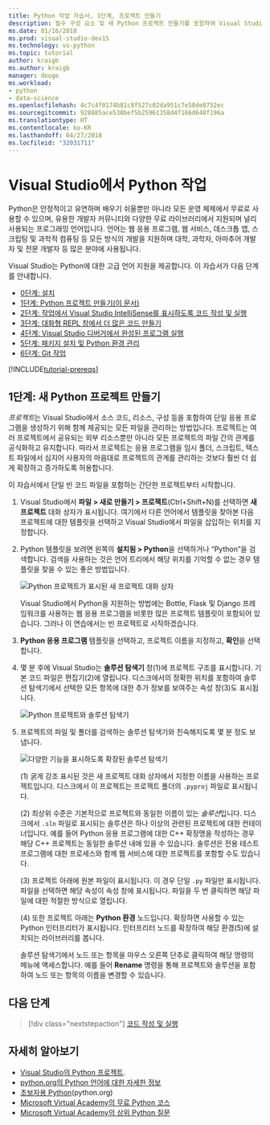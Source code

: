 ```yaml
---
title: Python 작업 자습서, 1단계, 프로젝트 만들기
description: 필수 구성 요소 및 새 Python 프로젝트 만들기를 포함하여 Visual Studio의 Python 기능에 대한 핵심 연습의 개요 및 1단계입니다.
ms.date: 01/16/2018
ms.prod: visual-studio-dev15
ms.technology: vs-python
ms.topic: tutorial
author: kraigb
ms.author: kraigb
manager: douge
ms.workload:
- python
- data-science
ms.openlocfilehash: 4c7c4f0174b81c8f527c02da951c7e58de8752ec
ms.sourcegitcommit: 928885ace538bef5b25961358d4f166d648f196a
ms.translationtype: HT
ms.contentlocale: ko-KR
ms.lasthandoff: 04/27/2018
ms.locfileid: "32031711"
---
```

# <a name="working-with-python-in-visual-studio"></a>Visual Studio에서 Python 작업

Python은 안정적이고 유연하며 배우기 쉬울뿐만 아니라 모든 운영 체제에서 무료로 사용할 수 있으며, 유용한 개발자 커뮤니티와 다양한 무료 라이브러리에서 지원되며 널리 사용되는 프로그래밍 언어입니다. 언어는 웹 응용 프로그램, 웹 서비스, 데스크톱 앱, 스크립팅 및 과학적 컴퓨팅 등 모든 방식의 개발을 지원하며 대학, 과학자, 아마추어 개발자 및 전문 개발자 등 많은 분야에 사용됩니다.

Visual Studio는 Python에 대한 고급 언어 지원을 제공합니다. 이 자습서가 다음 단계를 안내합니다.

- [0단계: 설치](tutorial-working-with-python-in-visual-studio-step-00-installation.md)
- [1단계: Python 프로젝트 만들기(이 문서)](#step-1-create-a-new-python-project)
- [2단계: 작업에서 Visual Studio IntelliSense를 표시하도록 코드 작성 및 실행](tutorial-working-with-python-in-visual-studio-step-02-writing-code.md)
- [3단계: 대화형 REPL 창에서 더 많은 코드 만들기](tutorial-working-with-python-in-visual-studio-step-03-interactive-repl.md)
- [4단계: Visual Studio 디버거에서 완성된 프로그램 실행](tutorial-working-with-python-in-visual-studio-step-04-debugging.md)
- [5단계: 패키지 설치 및 Python 환경 관리](tutorial-working-with-python-in-visual-studio-step-05-installing-packages.md)
- [6단계: Git 작업](tutorial-working-with-python-in-visual-studio-step-06-working-with-git.md)

[!INCLUDE[tutorial-prereqs](includes/tutorial-prereqs.md)]

## <a name="step-1-create-a-new-python-project"></a>1단계: 새 Python 프로젝트 만들기

*프로젝트*는 Visual Studio에서 소스 코드, 리소스, 구성 등을 포함하여 단일 응용 프로그램을 생성하기 위해 함께 제공되는 모든 파일을 관리하는 방법입니다. 프로젝트는 여러 프로젝트에서 공유되는 외부 리소스뿐만 아니라 모든 프로젝트의 파일 간의 관계를 공식화하고 유지합니다. 따라서 프로젝트는 응용 프로그램을 임시 폴더, 스크립트, 텍스트 파일에서 심지어 사용자의 마음대로 프로젝트의 관계를 관리하는 것보다 훨씬 더 쉽게 확장하고 증가하도록 허용합니다.

이 자습서에서 단일 빈 코드 파일을 포함하는 간단한 프로젝트부터 시작합니다.

1. Visual Studio에서 **파일 > 새로 만들기 > 프로젝트**(Ctrl+Shift+N)를 선택하면 **새 프로젝트** 대화 상자가 표시됩니다. 여기에서 다른 언어에서 템플릿을 찾아본 다음 프로젝트에 대한 템플릿을 선택하고 Visual Studio에서 파일을 삽입하는 위치를 지정합니다.

1. Python 템플릿을 보려면 왼쪽의 **설치됨 > Python**을 선택하거나 “Python”을 검색합니다. 검색을 사용하는 것은 언어 트리에서 해당 위치를 기억할 수 없는 경우 템플릿을 찾을 수 있는 좋은 방법입니다.

    ![Python 프로젝트가 표시된 새 프로젝트 대화 상자](media/vs-getting-started-python-01-new-project.png)

    Visual Studio에서 Python을 지원하는 방법에는 Bottle, Flask 및 Django 프레임워크를 사용하는 웹 응용 프로그램을 비롯한 많은 프로젝트 템플릿이 포함되어 있습니다. 그러나 이 연습에서는 빈 프로젝트로 시작하겠습니다.

1. **Python 응용 프로그램** 템플릿을 선택하고, 프로젝트 이름을 지정하고, **확인**을 선택합니다.

1. 몇 분 후에 Visual Studio는 **솔루션 탐색기** 창(1)에 프로젝트 구조를 표시합니다. 기본 코드 파일은 편집기(2)에 열립니다. 디스크에서의 정확한 위치를 포함하여 솔루션 탐색기에서 선택한 모든 항목에 대한 추가 정보를 보여주는 속성 창(3)도 표시됩니다.

    ![Python 프로젝트와 솔루션 탐색기](media/vs-getting-started-python-02-windows.png)

1. 프로젝트의 파일 및 폴더를 검색하는 솔루션 탐색기와 친숙해지도록 몇 분 정도 보냅니다.

    ![다양한 기능을 표시하도록 확장된 솔루션 탐색기](media/vs-getting-started-python-03-solution-explorer.png)

    (1) 굵게 강조 표시된 것은 새 프로젝트 대화 상자에서 지정한 이름을 사용하는 프로젝트입니다. 디스크에서 이 프로젝트는 프로젝트 폴더의 `.pyproj` 파일로 표시됩니다.

    (2) 최상위 수준은 기본적으로 프로젝트와 동일한 이름이 있는 *솔루션*입니다. 디스크에서 `.sln` 파일로 표시되는 솔루션은 하나 이상의 관련된 프로젝트에 대한 컨테이너입니다. 예를 들어 Python 응용 프로그램에 대한 C++ 확장명을 작성하는 경우 해당 C++ 프로젝트는 동일한 솔루션 내에 있을 수 있습니다. 솔루션은 전용 테스트 프로그램에 대한 프로세스와 함께 웹 서비스에 대한 프로젝트를 포함할 수도 있습니다. 

    (3) 프로젝트 아래에 원본 파일이 표시됩니다. 이 경우 단일 `.py` 파일만 표시됩니다. 파일을 선택하면 해당 속성이 속성 창에 표시됩니다. 파일을 두 번 클릭하면 해당 파일에 대한 적절한 방식으로 열립니다.

    (4) 또한 프로젝트 아래는 **Python 환경** 노드입니다. 확장하면 사용할 수 있는 Python 인터프리터가 표시됩니다. 인터프리터 노드를 확장하여 해당 환경(5)에 설치되는 라이브러리를 봅니다.

    솔루션 탐색기에서 노드 또는 항목을 마우스 오른쪽 단추로 클릭하여 해당 명령의 메뉴에 액세스합니다. 예를 들어 **Rename** 명령을 통해 프로젝트와 솔루션을 포함하여 노드 또는 항목의 이름을 변경할 수 있습니다.

## <a name="next-step"></a>다음 단계

> [!div class="nextstepaction"]
> [코드 작성 및 실행](tutorial-working-with-python-in-visual-studio-step-02-writing-code.md)

## <a name="going-deeper"></a>자세히 알아보기

- [Visual Studio의 Python 프로젝트](managing-python-projects-in-visual-studio.md).
- [python.org의 Python 언어에 대한 자세한 정보](https://www.python.org)
- [초보자용 Python](https://www.python.org/about/gettingstarted/)(python.org)
- [Microsoft Virtual Academy의 무료 Python 코스](https://mva.microsoft.com/search/SearchResults.aspx#!q=python)
- [Microsoft Virtual Academy의 상위 Python 질문](https://aka.ms/mva-top-python-questions)
